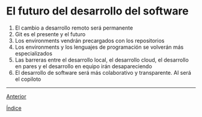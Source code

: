 # El futuro del desarrollo del software

1. El cambio a desarrollo remoto será permanente
2. Git es el presente y el futuro
3. Los environments vendrán precargados con los repositorios
4. Los environments y los lenguajes de programación se volverán más especializados
5. Las barreras entre el desarrollo local, el desarrollo cloud, el desarrollo en pares y el desarrollo en equipo irán desapareciendo
6. El desarrollo de software será más colaborativo y transparente. AI será el copiloto

---

[Anterior](../3_ComunicationInEditor/DocumentationPractice.md)

[Índice](../Intro.md)
